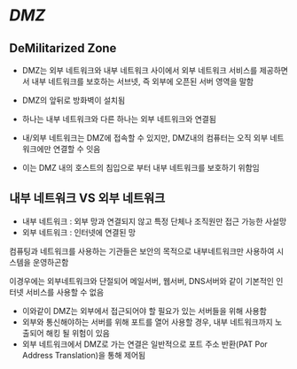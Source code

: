 # _DMZ_

## DeMilitarized Zone

- DMZ는 외부 네트워크와 내부 네트워크 사이에서 외부 네트워크 서비스를 제공하면서 내부 네트워크를 보호하는 서브넷, 즉 외부에 오픈된 서버 영역을 말함

- DMZ의 앞뒤로 방화벽이 설치됨
- 하나는 내부 네트워크와 다른 하나는 외부 네트워크와 연결됨
- 내/외부 네트워크는 DMZ에 접속할 수 있지만, DMZ내의 컴퓨터는 오직 외부 네트워크에만 연결할 수 잇음
- 이는 DMZ 내의 호스트의 침입으로 부터 내부 네트워크를 보호하기 위함임

## 내부 네트워크 VS 외부 네트워크

- 내부 네트워크 : 외부 망과 연결되지 않고 특정 단체나 조직원만 접근 가능한 사설망
- 외부 네트워크 : 인터넷에 연결된 망

컴퓨팅과 네트워크를 사용하는 기관들은 보안의 목적으로 내부네트워크만 사용하여 시스템을 운영하곤함

이경우에는 외부네트워크와 단절되어 메일서버, 웹서버, DNS서버와 같이 기본적인 인터넷 서비스를 사용할 수 없음

- 이와같이 DMZ는 외부에서 접근되어야 할 필요가 있는 서버들을 위해 사용함
- 외부와 통신해야하는 서버를 위해 포트를 열어 사용할 경우, 내부 네트워크까지 노출되어 해킹 될 위험이 있음
- 외부 네트워크에서 DMZ로 가는 연결은 일반적으로 포트 주소 반환(PAT Por Address Translation)을 통해 제어됨
